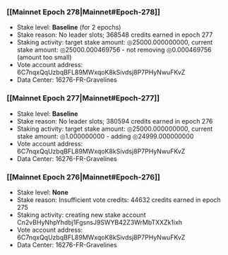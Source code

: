 ### [[Mainnet Epoch 278|Mainnet#Epoch-278]]
* Stake level: **Baseline** (for 2 epochs)
* Stake reason: No leader slots; 368548 credits earned in epoch 277
* Staking activity: target stake amount: ◎25000.000000000, current stake amount: ◎25000.000469756 - not removing ◎0.000469756 (amount too small)
* Vote account address: 6C7nqxQqUzbqBFL89MWxqoK8kSivdsj8P7PHyNwuFKvZ
* Data Center: 16276-FR-Gravelines
### [[Mainnet Epoch 277|Mainnet#Epoch-277]]
* Stake level: **Baseline**
* Stake reason: No leader slots; 380594 credits earned in epoch 276
* Staking activity: target stake amount: ◎25000.000000000, current stake amount: ◎1.000000000 - adding ◎24999.000000000
* Vote account address: 6C7nqxQqUzbqBFL89MWxqoK8kSivdsj8P7PHyNwuFKvZ
* Data Center: 16276-FR-Gravelines
### [[Mainnet Epoch 276|Mainnet#Epoch-276]]
* Stake level: **None**
* Stake reason: Insufficient vote credits: 44632 credits earned in epoch 275
* Staking activity: creating new stake account Cn2vBHyNhpYhdbj1FgsnsJ9SWYB42Z3WrMbTXXZk1ixh
* Vote account address: 6C7nqxQqUzbqBFL89MWxqoK8kSivdsj8P7PHyNwuFKvZ
* Data Center: 16276-FR-Gravelines